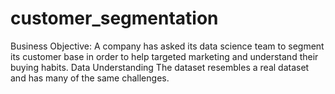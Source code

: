 # customer_segmentation
Business Objective:
A company has asked its data science team to segment its customer base in order to help targeted marketing and understand their buying habits. Data Understanding The dataset resembles a real dataset and has many of the same challenges.
